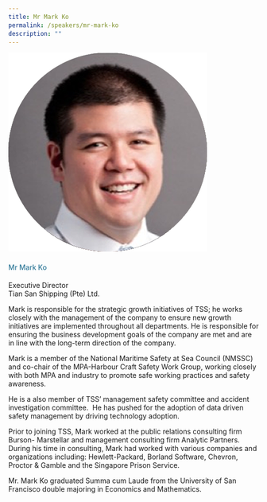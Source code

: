 ```yaml
---
title: Mr Mark Ko
permalink: /speakers/mr-mark-ko
description: ""
---
```

<div class="row">
<div class="col is-3"><img src="/images/Speakers/markko.png" /></div>
<div class="col is-9 speaker-details">
<h4>Mr Mark Ko</h4>
<p>Executive Director<br />Tian San Shipping (Pte) Ltd.</p>
<p>Mark is responsible for the strategic growth initiatives of TSS; he works closely with the management of the company to ensure new growth initiatives are implemented throughout all departments. He is responsible for ensuring the business development goals of the company are met and are in line with the long-term direction of the company.</p>

<p>Mark is a member of the National Maritime Safety at Sea Council (NMSSC) and co-chair of the MPA-Harbour Craft Safety Work Group, working closely with both MPA and industry to promote safe working practices and safety awareness.</p>

<p>He is a also member of TSS’ management safety committee and accident investigation committee.  He has pushed for the adoption of data driven safety management by driving technology adoption.</p>

<p>Prior to joining TSS, Mark worked at the public relations consulting firm Burson- Marstellar and management consulting firm Analytic Partners. During his time in consulting, Mark had worked with various companies and organizations including: Hewlett-Packard, Borland Software, Chevron, Proctor & Gamble and the Singapore Prison Service.</p>

<p>Mr. Mark Ko graduated Summa cum Laude from the University of San Francisco double majoring in Economics and Mathematics.</p>
</div>
</div>
<style type="text/css"> 
.is-left{
text-align: left;
}
h4{
font-weight: 500; 
color: #337B9A !important;
}
.speaker-details p { text-align: justified; }
</style>